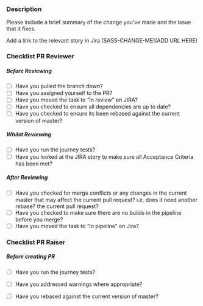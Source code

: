 ### Description
Please include a brief summary of the change you've made and the issue that it fixes.

Add a link to the relevant story in Jira
[SASS-CHANGE-ME](ADD URL HERE)

### Checklist PR Reviewer
##### Before Reviewing
 - [ ]  Have you pulled the branch down?
 - [ ]  Have you assigned yourself to the PR? 
 - [ ]  Have you moved the task to “in review” on JIRA? 
 - [ ]  Have you checked to ensure all dependencies are up to date? 
 - [ ] Have you checked to ensure its been rebased against the current version of master?

##### Whilst Reviewing
 - [ ]  Have you run the journey tests?
 - [ ]  Have you looked at the JIRA story to make sure all Acceptance Criteria has been met?

##### After Reviewing
- [ ] Have you checked for merge conflicts or any changes in the current master that may affect the current pull request? i.e. does it need another rebase?
 the current pull request?
 - [ ]  Have you checked to make sure there are no builds in the pipeline before you merge? 
 - [ ]  Have you moved the task to “in pipeline” on Jira?

### Checklist PR Raiser
##### Before creating PR
 - [ ]  Have you run the journey tests? 
 - [ ]  Have you addressed warnings where appropriate?
 - [ ]  Have you rebased against the current version of master?


